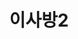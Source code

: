 ---
id: 41
title: 이사방2
caption: 리얼 이사 매칭 비교견적
url: https://leaderscpa.com/merchant/isabang2/
category: Life
device: PC, Mobile
---